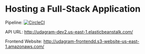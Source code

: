 # Hosting a Full-Stack Application

Pipeline: [![CircleCI](https://dl.circleci.com/status-badge/img/gh/alaa-yahia/deployment-process-project/tree/master.svg?style=svg)](https://dl.circleci.com/status-badge/redirect/gh/alaa-yahia/deployment-process-project/tree/master)

API URL: http://udagram-dev2.us-east-1.elasticbeanstalk.com/

Frontend Website: http://udagram-frontendd.s3-website-us-east-1.amazonaws.com/
